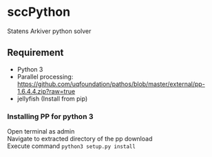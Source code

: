 # sccPython
Statens Arkiver python solver

## Requirement
* Python 3  
* Parallel processing: https://github.com/uqfoundation/pathos/blob/master/external/pp-1.6.4.4.zip?raw=true  
* jellyfish (Install from pip)

### Installing PP for python 3
Open terminal as admin  
Navigate to extracted directory of the pp download  
Execute command ``python3 setup.py install``  
